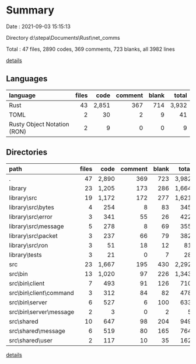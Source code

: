 # Summary

Date : 2021-09-03 15:15:13

Directory d:\stepa\Documents\Rust\net_comms

Total : 47 files,  2890 codes, 369 comments, 723 blanks, all 3982 lines

[details](details.md)

## Languages
| language | files | code | comment | blank | total |
| :--- | ---: | ---: | ---: | ---: | ---: |
| Rust | 43 | 2,851 | 367 | 714 | 3,932 |
| TOML | 2 | 30 | 2 | 9 | 41 |
| Rusty Object Notation (RON) | 2 | 9 | 0 | 0 | 9 |

## Directories
| path | files | code | comment | blank | total |
| :--- | ---: | ---: | ---: | ---: | ---: |
| . | 47 | 2,890 | 369 | 723 | 3,982 |
| library | 23 | 1,205 | 173 | 286 | 1,664 |
| library\src | 19 | 1,172 | 172 | 277 | 1,621 |
| library\src\bytes | 4 | 254 | 8 | 83 | 345 |
| library\src\error | 3 | 341 | 55 | 26 | 422 |
| library\src\message | 5 | 278 | 8 | 69 | 355 |
| library\src\packet | 3 | 237 | 66 | 79 | 382 |
| library\src\ron | 3 | 51 | 18 | 12 | 81 |
| library\tests | 3 | 21 | 0 | 7 | 28 |
| src | 23 | 1,667 | 195 | 430 | 2,292 |
| src\bin | 13 | 1,020 | 97 | 226 | 1,343 |
| src\bin\client | 7 | 493 | 91 | 126 | 710 |
| src\bin\client\command | 3 | 312 | 84 | 82 | 478 |
| src\bin\server | 6 | 527 | 6 | 100 | 633 |
| src\bin\server\message | 2 | 3 | 0 | 2 | 5 |
| src\shared | 10 | 647 | 98 | 204 | 949 |
| src\shared\message | 6 | 519 | 80 | 165 | 764 |
| src\shared\user | 2 | 117 | 10 | 35 | 162 |

[details](details.md)